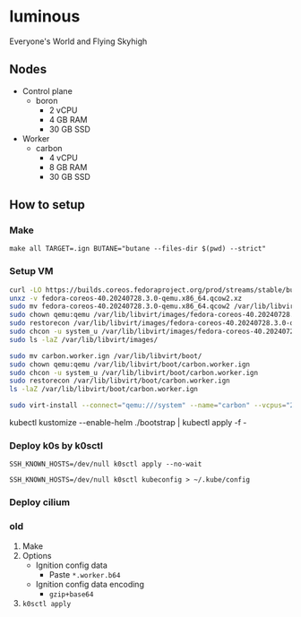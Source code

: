 # luminous

Everyone's World and Flying Skyhigh

## Nodes

- Control plane
  - boron
    - 2 vCPU
    - 4 GB RAM
    - 30 GB SSD
- Worker
  - carbon
    - 4 vCPU
    - 8 GB RAM
    - 30 GB SSD

## How to setup

### Make

`make all TARGET=.ign BUTANE="butane --files-dir $(pwd) --strict"`

### Setup VM

```sh
curl -LO https://builds.coreos.fedoraproject.org/prod/streams/stable/builds/40.20240728.3.0/x86_64/fedora-coreos-40.20240728.3.0-qemu.x86_64.qcow2.xz
unxz -v fedora-coreos-40.20240728.3.0-qemu.x86_64.qcow2.xz
sudo mv fedora-coreos-40.20240728.3.0-qemu.x86_64.qcow2 /var/lib/libvirt/images/
sudo chown qemu:qemu /var/lib/libvirt/images/fedora-coreos-40.20240728.3.0-qemu.x86_64.qcow2
sudo restorecon /var/lib/libvirt/images/fedora-coreos-40.20240728.3.0-qemu.x86_64.qcow2
sudo chcon -u system_u /var/lib/libvirt/images/fedora-coreos-40.20240728.3.0-qemu.x86_64.qcow2
sudo ls -laZ /var/lib/libvirt/images/

sudo mv carbon.worker.ign /var/lib/libvirt/boot/
sudo chown qemu:qemu /var/lib/libvirt/boot/carbon.worker.ign
sudo chcon -u system_u /var/lib/libvirt/boot/carbon.worker.ign
sudo restorecon /var/lib/libvirt/boot/carbon.worker.ign
ls -laZ /var/lib/libvirt/boot/carbon.worker.ign

sudo virt-install --connect="qemu:///system" --name="carbon" --vcpus="2" --memory="4096" --boot uefi --os-variant="fedora-coreos-stable" --import --graphics=none --disk="size=30,backing_store=/var/lib/libvirt/images/fedora-coreos-40.20240728.3.0-qemu.x86_64.qcow2" --network type=direct,source=enp2s0f0 --qemu-commandline="-fw_cfg name=opt/com.coreos/config,file=/var/lib/libvirt/boot/carbon.worker.ign"
```

kubectl kustomize --enable-helm ./bootstrap | kubectl apply -f -

### Deploy k0s by k0sctl

`SSH_KNOWN_HOSTS=/dev/null k0sctl apply --no-wait`

`SSH_KNOWN_HOSTS=/dev/null k0sctl kubeconfig > ~/.kube/config`

### Deploy cilium

### old

1. Make
2. Options
   - Ignition config data
     - Paste `*.worker.b64`
   - Ignition config data encoding
     - `gzip+base64`
3. `k0sctl apply`
